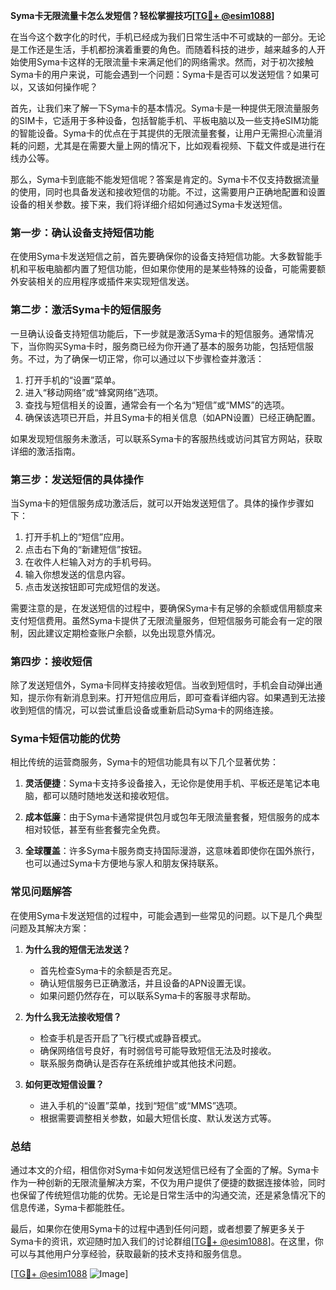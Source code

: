 **Syma卡无限流量卡怎么发短信？轻松掌握技巧[[TG💪+ @esim1088](https://t.me/s/esim1088)]**

在当今这个数字化的时代，手机已经成为我们日常生活中不可或缺的一部分。无论是工作还是生活，手机都扮演着重要的角色。而随着科技的进步，越来越多的人开始使用Syma卡这样的无限流量卡来满足他们的网络需求。然而，对于初次接触Syma卡的用户来说，可能会遇到一个问题：Syma卡是否可以发送短信？如果可以，又该如何操作呢？

首先，让我们来了解一下Syma卡的基本情况。Syma卡是一种提供无限流量服务的SIM卡，它适用于多种设备，包括智能手机、平板电脑以及一些支持eSIM功能的智能设备。Syma卡的优点在于其提供的无限流量套餐，让用户无需担心流量消耗的问题，尤其是在需要大量上网的情况下，比如观看视频、下载文件或是进行在线办公等。

那么，Syma卡到底能不能发短信呢？答案是肯定的。Syma卡不仅支持数据流量的使用，同时也具备发送和接收短信的功能。不过，这需要用户正确地配置和设置设备的相关参数。接下来，我们将详细介绍如何通过Syma卡发送短信。

### **第一步：确认设备支持短信功能**

在使用Syma卡发送短信之前，首先要确保你的设备支持短信功能。大多数智能手机和平板电脑都内置了短信功能，但如果你使用的是某些特殊的设备，可能需要额外安装相关的应用程序或插件来实现短信发送。

### **第二步：激活Syma卡的短信服务**

一旦确认设备支持短信功能后，下一步就是激活Syma卡的短信服务。通常情况下，当你购买Syma卡时，服务商已经为你开通了基本的服务功能，包括短信服务。不过，为了确保一切正常，你可以通过以下步骤检查并激活：

1. 打开手机的“设置”菜单。
2. 进入“移动网络”或“蜂窝网络”选项。
3. 查找与短信相关的设置，通常会有一个名为“短信”或“MMS”的选项。
4. 确保该选项已开启，并且Syma卡的相关信息（如APN设置）已经正确配置。

如果发现短信服务未激活，可以联系Syma卡的客服热线或访问其官方网站，获取详细的激活指南。

### **第三步：发送短信的具体操作**

当Syma卡的短信服务成功激活后，就可以开始发送短信了。具体的操作步骤如下：

1. 打开手机上的“短信”应用。
2. 点击右下角的“新建短信”按钮。
3. 在收件人栏输入对方的手机号码。
4. 输入你想发送的信息内容。
5. 点击发送按钮即可完成短信的发送。

需要注意的是，在发送短信的过程中，要确保Syma卡有足够的余额或信用额度来支付短信费用。虽然Syma卡提供了无限流量服务，但短信服务可能会有一定的限制，因此建议定期检查账户余额，以免出现意外情况。

### **第四步：接收短信**

除了发送短信外，Syma卡同样支持接收短信。当收到短信时，手机会自动弹出通知，提示你有新消息到来。打开短信应用后，即可查看详细内容。如果遇到无法接收到短信的情况，可以尝试重启设备或重新启动Syma卡的网络连接。

### **Syma卡短信功能的优势**

相比传统的运营商服务，Syma卡的短信功能具有以下几个显著优势：

1. **灵活便捷**：Syma卡支持多设备接入，无论你是使用手机、平板还是笔记本电脑，都可以随时随地发送和接收短信。
   
2. **成本低廉**：由于Syma卡通常提供包月或包年无限流量套餐，短信服务的成本相对较低，甚至有些套餐完全免费。

3. **全球覆盖**：许多Syma卡服务商支持国际漫游，这意味着即使你在国外旅行，也可以通过Syma卡方便地与家人和朋友保持联系。

### **常见问题解答**

在使用Syma卡发送短信的过程中，可能会遇到一些常见的问题。以下是几个典型问题及其解决方案：

1. **为什么我的短信无法发送？**
   - 首先检查Syma卡的余额是否充足。
   - 确认短信服务已正确激活，并且设备的APN设置无误。
   - 如果问题仍然存在，可以联系Syma卡的客服寻求帮助。

2. **为什么我无法接收短信？**
   - 检查手机是否开启了飞行模式或静音模式。
   - 确保网络信号良好，有时弱信号可能导致短信无法及时接收。
   - 联系服务商确认是否存在系统维护或其他技术问题。

3. **如何更改短信设置？**
   - 进入手机的“设置”菜单，找到“短信”或“MMS”选项。
   - 根据需要调整相关参数，如最大短信长度、默认发送方式等。

### **总结**

通过本文的介绍，相信你对Syma卡如何发送短信已经有了全面的了解。Syma卡作为一种创新的无限流量解决方案，不仅为用户提供了便捷的数据连接体验，同时也保留了传统短信功能的优势。无论是日常生活中的沟通交流，还是紧急情况下的信息传递，Syma卡都能胜任。

最后，如果你在使用Syma卡的过程中遇到任何问题，或者想要了解更多关于Syma卡的资讯，欢迎随时加入我们的讨论群组[[TG💪+ @esim1088](https://t.me/s/esim1088)]。在这里，你可以与其他用户分享经验，获取最新的技术支持和服务信息。

[[TG💪+ @esim1088](https://t.me/s/esim1088) ![Image](https://i.postimg.cc/4NQfJmqS/Snipaste-2025-05-13-00-14-12.png)]